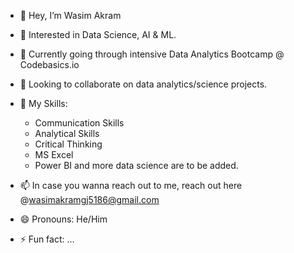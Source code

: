 - 👋 Hey, I’m Wasim Akram
- 👀 Interested in Data Science, AI & ML.
- 🌱 Currently going through intensive Data Analytics Bootcamp @ Codebasics.io
- 💞️ Looking to collaborate on data analytics/science projects.
- 💼 My Skills:
     - Communication Skills
     - Analytical Skills
     - Critical Thinking
     - MS Excel
     - Power BI and more data science are to be added.

- 📫 In case you wanna reach out to me, reach out here @wasimakramgj5186@gmail.com 
- 😄 Pronouns: He/Him
- ⚡ Fun fact: ...

<!---
WasimAkram004/WasimAkram004 is a ✨ special ✨ repository because its `README.md` (this file) appears on your GitHub profile.
You can click the Preview link to take a look at your changes.
--->
